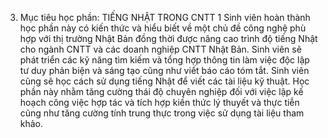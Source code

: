 3. Mục tiêu học phần: TIẾNG NHẬT TRONG CNTT 1
Sinh viên hoàn thành học phần này có kiến thức và hiểu biết về một chủ
đề công nghệ phù hợp với thị trường Nhật Bản đồng thời được nâng cao
trình độ tiếng Nhật cho ngành CNTT và các doanh nghiệp CNTT Nhật Bản.
Sinh viên sẽ phát triển các kỹ năng tìm kiếm và tổng hợp thông tin làm
việc độc lập tư duy phản biện và sáng tạo cũng như viết báo cáo tóm
tắt. Sinh viên cũng sẽ học cách sử dụng tiếng Nhật để viết các tài liệu
kỹ thuật. Học phần này nhằm tăng cường thái độ chuyên nghiệp đối với
việc lập kế hoạch công việc hợp tác và tích hợp kiến thức lý thuyết và
thực tiễn cũng như tăng cường tính trung thực trong việc sử dụng tài
liệu tham khảo.
